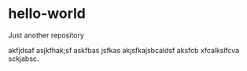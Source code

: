 # hello-world
Just another repository

akfjdsaf asjkfhak;sf askfbas
jsfkas akjsfkajsbcaldsf aksfcb
xfcalkslfcva sckjabsc.
